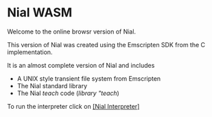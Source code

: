 # Nial WASM

Welcome to the online browsr version of Nial.

This version of Nial was created using the Emscripten SDK from the C implementation.

It is an almost complete version of Nial and includes

- A UNIX style transient file system from Emscripten
- The Nial standard library
- The Nial *teach* code (*library "teach*)

To run the interpreter click on [[Nial Interpreter]](current/index.html)


